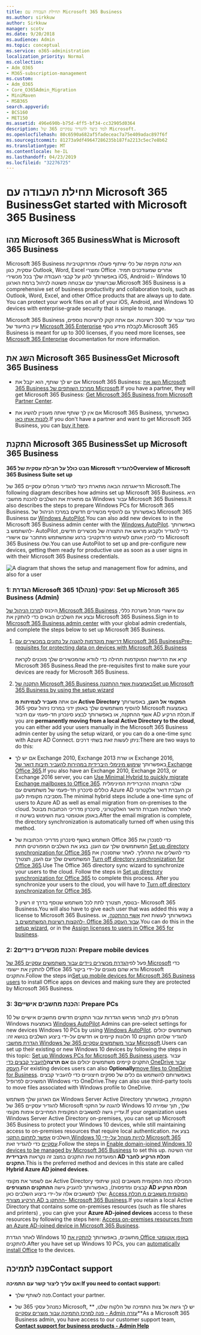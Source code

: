 ```yaml
---
title: תחילת העבודה עם Microsoft 365 Business
ms.author: sirkkuw
author: Sirkkuw
manager: scotv
ms.date: 9/20/2018
ms.audience: Admin
ms.topic: conceptual
ms.service: o365-administration
localization_priority: Normal
ms.collection:
- Adm_O365
- M365-subscription-management
ms.custom:
- Adm_O365
- Core_O365Admin_Migration
- MiniMaven
- MSB365
search.appverid:
- BCS160
- MET150
ms.assetid: 496e690b-b75d-4ff5-bf34-cc32905d0364
description: למד כיצד להגדיר עסקיים 365 של Microsoft.
ms.openlocfilehash: 80c6590a682af5fadeceac7a75e409adac897f6f
ms.sourcegitcommit: 81273a9df49647286235b187fa2213c5ec7e8b62
ms.translationtype: MT
ms.contentlocale: he-IL
ms.lasthandoff: 04/23/2019
ms.locfileid: "32276725"
---
```

# <a name="get-started-with-microsoft-365-business"></a><span data-ttu-id="4444d-103">תחילת העבודה עם Microsoft 365 Business</span><span class="sxs-lookup"><span data-stu-id="4444d-103">Get started with Microsoft 365 Business</span></span>

## <a name="what-is-microsoft-365-business"></a><span data-ttu-id="4444d-104">מהו Microsoft 365 Business</span><span class="sxs-lookup"><span data-stu-id="4444d-104">What is Microsoft 365 Business</span></span>

<span data-ttu-id="4444d-p101">Microsoft 365 Business הוא ערכה מקיפה של כלי שיתוף פעולה ופרודוקטיביות עסקית, כגון Outlook,‏ Word,‏ Excel ומוצרי Office אחרים שמעודכנים תמיד. באפשרותך להגן על קבצי העבודה שלך בכל מכשירי iOS,‏ Android ו- Windows 10 שברשותך עם אבטחה פשוטה לניהול ברמת הארגון.</span><span class="sxs-lookup"><span data-stu-id="4444d-p101">Microsoft 365 Business is a comprehensive set of business productivity and collaboration tools, such as Outlook, Word, Excel, and other Office products that are always up to date. You can protect your work files on all of your iOS, Android, and Windows 10 devices with enterprise-grade security that is simple to manage.</span></span>
  
<span data-ttu-id="4444d-107">Microsoft 365 Business נועד עבור עד 300 רשיונות. אם אתה זקוק לרשיונות נוספים, עיין בתיעוד של [Microsoft 365 Enterprise](https://go.microsoft.com/fwlink/p/?linkid=860986) לקבלת מידע נוסף.</span><span class="sxs-lookup"><span data-stu-id="4444d-107">Microsoft 365 Business is meant for up to 300 licenses, if you need more licenses, see [Microsoft 365 Enterprise](https://go.microsoft.com/fwlink/p/?linkid=860986) documentation for more information.</span></span> 
  
## <a name="get-microsoft-365-business"></a><span data-ttu-id="4444d-108">השג את Microsoft 365 Business</span><span class="sxs-lookup"><span data-stu-id="4444d-108">Get Microsoft 365 Business</span></span>

- <span data-ttu-id="4444d-109">אם יש לך שותף, הוא יקבל את Microsoft 365 Business: [השג את Microsoft 365 Business ממרכז השותפים של Microsoft](get-microsoft-365-business.md).</span><span class="sxs-lookup"><span data-stu-id="4444d-109">If you have a partner, they will get Microsoft 365 Business: [Get Microsoft 365 Business from Microsoft Partner Center](get-microsoft-365-business.md).</span></span>
    
- <span data-ttu-id="4444d-110">אם אין לך שותף ואתה מעוניין להשיג את Microsoft 365 Business, באפשרותך [לקנות אותו כאן](https://www.microsoft.com/en-us/microsoft-365/business).</span><span class="sxs-lookup"><span data-stu-id="4444d-110">If you don't have a partner and want to get Microsoft 365 Business, you can [buy it here](https://www.microsoft.com/en-us/microsoft-365/business).</span></span>
    
## <a name="set-up-microsoft-365-business"></a><span data-ttu-id="4444d-111">התקנת Microsoft 365 Business</span><span class="sxs-lookup"><span data-stu-id="4444d-111">Set up Microsoft 365 Business</span></span>

 <span data-ttu-id="4444d-112">**מבט כולל על חבילת עסקית של 365 Microsoft להגדיר**</span><span class="sxs-lookup"><span data-stu-id="4444d-112">**Overview of Microsoft 365 Business Suite set up**</span></span>
  
<span data-ttu-id="4444d-113">הדיאגרמה הבאה מתארת כיצד להגדיר מנהלים עסקיים 365 של Microsoft.</span><span class="sxs-lookup"><span data-stu-id="4444d-113">The following diagram describes how admins set up Microsoft 365 Business.</span></span> <span data-ttu-id="4444d-114">היא גם מתארת את השלבים להכנת מחשבי Windows עבור Microsoft 365 Business.</span><span class="sxs-lookup"><span data-stu-id="4444d-114">It also describes the steps to prepare Windows PCs for Microsoft 365 Business.</span></span> <span data-ttu-id="4444d-115">באפשרותך גם להוסיף מכשירים חדשים במרכז הניהול של Microsoft 365 Business עם [Windows AutoPilot](add-autopilot-devices-and-profile.md).</span><span class="sxs-lookup"><span data-stu-id="4444d-115">You can also add new devices to in the Microsoft 365 Business admin center with the [Windows AutoPilot](add-autopilot-devices-and-profile.md).</span></span> <span data-ttu-id="4444d-116">באפשרותך להשתמש ב- AutoPilot כדי להגדיר ולקבוע מראש את התצורה של מכשירים חדשים, כדי להכין אותם לשימוש פרודוקטיבי ברגע שהמשתמש מתחבר עם אישורי Microsoft 365 Business שלו.</span><span class="sxs-lookup"><span data-stu-id="4444d-116">You can use AutoPilot to set up and pre-configure new devices, getting them ready for productive use as soon as a user signs in with their Microsoft 365 Business credentials.</span></span>
  
![A diagram that shows the setup and management flow for admins, and also for a user](media/249f81fc-7e79-44c7-8425-3a0b7b651c3b.png)
  
### <a name="1-set-up-microsoft-365-business-admin"></a><span data-ttu-id="4444d-118">1: הגדרת Microsoft 365 עסקי (מנהל)</span><span class="sxs-lookup"><span data-stu-id="4444d-118">1: Set up Microsoft 365 Business (Admin)</span></span>

<span data-ttu-id="4444d-119">היכנס ל[מרכז הניהול של Microsoft 365 Business](https://portal.office.com/adminportal/home) עם אישורי מנהל מערכת כללי, ובצע את השלבים הבאים כדי להתקין את Microsoft 365 Business.</span><span class="sxs-lookup"><span data-stu-id="4444d-119">Sign in to [Microsoft 365 Business admin center](https://portal.office.com/adminportal/home) with your global admin credentials, and complete the steps below to set up Microsoft 365 Business.</span></span> 
  
1. [<span data-ttu-id="4444d-120">דרישות מוקדמות להגנה על נתונים במכשירים עם Microsoft 365 Business</span><span class="sxs-lookup"><span data-stu-id="4444d-120">Pre-requisites for protecting data on devices with Microsoft 365 Business</span></span>](pre-requisites-for-data-protection.md)
    
    <span data-ttu-id="4444d-121">קרא את הדרישות המוקדמות תחילה כדי לוודא שהמכשירים שלך מוכנים לקראת Microsoft 365 Business.</span><span class="sxs-lookup"><span data-stu-id="4444d-121">Read the pre-requisites first to make sure your devices are ready for Microsoft 365 Business.</span></span>
    
2. [<span data-ttu-id="4444d-122">התקנה של Microsoft 365 Business באמצעות אשף ההתקנה</span><span class="sxs-lookup"><span data-stu-id="4444d-122">Set up Microsoft 365 Business by using the setup wizard</span></span>](set-up.md)
    
    <span data-ttu-id="4444d-123">אם אתה **מעביר לצמיתות מ Active Directory המקומי אל הענן**, באפשרותך להוסיף משתמשים שלך באופן ידני במרכז ניהול עסקי 365 Microsoft באמצעות אשף ההתקנה, או באפשרותך לבצע סינכרון חד-פעמי עם חיבור AD תכלת הרקיע.</span><span class="sxs-lookup"><span data-stu-id="4444d-123">If you are **permanently moving from a local Active Directory to the cloud**, you can either add your users manually in the Microsoft 365 Business admin center by using the setup wizard, or you can do a one-time sync with Azure AD Connect.</span></span> <span data-ttu-id="4444d-124">ניתן לעשות זאת בשתי דרכים:</span><span class="sxs-lookup"><span data-stu-id="4444d-124">There are two ways to do this:</span></span> 
    
  - <span data-ttu-id="4444d-125">אם יש לך Exchange 2010, Exchange 2013 או שרת Exchange 2016, באפשרותך [שימוש מינימלי היברידית במהירות להעביר תיבות דואר של Exchange Office 365](https://support.office.com/article/fdecceed-0702-4af3-85be-f2a0013937ef).</span><span class="sxs-lookup"><span data-stu-id="4444d-125">If you also have an Exchange 2010, Exchange 2013, or Exchange 2016 server, you can [Use Minimal Hybrid to quickly migrate Exchange mailboxes to Office 365](https://support.office.com/article/fdecceed-0702-4af3-85be-f2a0013937ef).</span></span> <span data-ttu-id="4444d-126">שלבי התצורה ההיברידית המינימלית כוללים סינכרון חד-פעמי של משתמשים עם Azure AD וכן העברת דואר אלקטרוני מסביבה מקומית לענן.</span><span class="sxs-lookup"><span data-stu-id="4444d-126">The minimal hybrid steps include a one-time sync of users to Azure AD as well as email migration from on-premises to the cloud.</span></span> <span data-ttu-id="4444d-127">לאחר השלמת העברת הדואר האלקטרוני, סינכרון מדריכי הכתובות מבוטל באופן אוטומטי בעת השימוש בשיטה זו.</span><span class="sxs-lookup"><span data-stu-id="4444d-127">After the email migration is complete, the directory synchronization is automatically turned off when using this method.</span></span>
    
  - <span data-ttu-id="4444d-p105">השתמש באשף סינכרון מדריכי הכתובות של Office 365 כדי לסנכרן את המשתמשים שלך עם הענן. בצע את השלבים המפורטים תחת [Set up directory synchronization for Office 365](https://support.office.com/article/1b3b5318-6977-42ed-b5c7-96fa74b08846) כדי להשלים את התהליך. לאחר שתסנכרן את המשתמשים שלך עם הענן, תצטרך [Turn off directory synchronization for Office 365](https://support.office.com/article/ee5f861e-bd48-4267-83d1-a4ead4b4a00d).</span><span class="sxs-lookup"><span data-stu-id="4444d-p105">Use The Office 365 directory sync wizard to synchronize your users to the cloud. Follow the steps in [Set up directory synchronization for Office 365](https://support.office.com/article/1b3b5318-6977-42ed-b5c7-96fa74b08846) to complete this process. After you synchronize your users to the cloud, you will have to [Turn off directory synchronization for Office 365](https://support.office.com/article/ee5f861e-bd48-4267-83d1-a4ead4b4a00d).</span></span>
    
    <span data-ttu-id="4444d-131">בנוסף, תצטרך לתת לכל משתמש שנוסף בדרך זו רשיון ל- Microsoft 365 Business.</span><span class="sxs-lookup"><span data-stu-id="4444d-131">You will also have to give each user that was added this way a license to Microsoft 365 Business.</span></span> <span data-ttu-id="4444d-132">באפשרותך לעשות זאת [אשף ההתקנה](set-up.md), או [להקצות רשיונות המשתמשים ב- Office 365 עבור העסק](https://support.office.com/article/997596B5-4173-4627-B915-36ABAC6786DC).</span><span class="sxs-lookup"><span data-stu-id="4444d-132">You can do this in the [setup wizard](set-up.md), or in the [Assign licenses to users in Office 365 for business](https://support.office.com/article/997596B5-4173-4627-B915-36ABAC6786DC).</span></span>
    
### <a name="2-prepare-mobile-devices"></a><span data-ttu-id="4444d-133">2: הכנת מכשירים ניידים</span><span class="sxs-lookup"><span data-stu-id="4444d-133">2: Prepare mobile devices</span></span>

<span data-ttu-id="4444d-134">פעל לפי[הגדרת מכשירים ניידים עבור משתמשים עסקיים 365 של Microsoft](set-up-mobile-devices.md) כדי להתקין את יישומי Office וודא שהם מוגנים על-ידי ביקור 365 Microsoft והתקנים.</span><span class="sxs-lookup"><span data-stu-id="4444d-134">Follow the steps in[Set up mobile devices for Microsoft 365 Business users](set-up-mobile-devices.md) to install Office apps on devices and making sure they are protected by Microsoft 365 Business.</span></span> 
  
### <a name="3-prepare-pcs"></a><span data-ttu-id="4444d-135">3: הכנת מחשבים אישיים</span><span class="sxs-lookup"><span data-stu-id="4444d-135">3: Prepare PCs</span></span>

<span data-ttu-id="4444d-136">מנהלים ניתן לבחור מראש הגדרות עבור התקנים חדשים מחשבים אישיים של 10 Windows באמצעות [Windows AutoPilot](add-autopilot-devices-and-profile.md).</span><span class="sxs-lookup"><span data-stu-id="4444d-136">Admins can pre-select settings for new devices Windows 10 PCs by using [Windows AutoPilot](add-autopilot-devices-and-profile.md).</span></span> <span data-ttu-id="4444d-137">משתמשים יכולים להגדיר שלהם התקנים 10 חלונות קיימים או חדשים על-ידי ביצוע השלבים בנושא זה: [הגדרת מחשבי Windows עבור משתמשים עסקיים 365 של Microsoft](set-up-windows-devices.md).</span><span class="sxs-lookup"><span data-stu-id="4444d-137">Users can set up their existing or new Windows 10 devices by following the steps in this topic: [Set up Windows PCs for Microsoft 365 Business users](set-up-windows-devices.md).</span></span> <span data-ttu-id="4444d-138">עבור התקנים קיימים משתמשים יכולים גם **אם תרצה**[להעביר קבצים כדי OneDrive עבור העסק](move-files-to-onedrive.md).</span><span class="sxs-lookup"><span data-stu-id="4444d-138">For existing devices users can also **Optionally**[move files to OneDrive for Business](move-files-to-onedrive.md).</span></span> <span data-ttu-id="4444d-139">באפשרותם להשתמש גם כלים של ספקים חיצוניים כדי להעביר קבצים המשויכים לפרופיל Windows כדי OneDrive.</span><span class="sxs-lookup"><span data-stu-id="4444d-139">They can also use third-party tools to move files associated with Windows profile to OneDrive.</span></span>
  
<span data-ttu-id="4444d-140">אם הארגון שלך משתמש Windows Server Active Directory המקומית, באפשרותך להגדיר עסקיים 365 של Microsoft להגנה על התקני Windows 10 שלך, תוך שמירה עדיין גישה למשאבים המקומית המחייבים אימות מקומי.</span><span class="sxs-lookup"><span data-stu-id="4444d-140">If your organization uses Windows Server Active Directory on-premises, you can set up Microsoft 365 Business to protect your Windows 10 devices, while still maintaining access to on-premises resources that require local authentication.</span></span> <span data-ttu-id="4444d-141">בצע את השלבים [אפשר לתחום התקני Windows 10 להיות מנוהל על-ידי Microsoft 365 עסקיים](manage-windows-devices.md) כדי להגדיר זאת.</span><span class="sxs-lookup"><span data-stu-id="4444d-141">Follow the steps in [Enable domain-joined Windows 10 devices to be managed by Microsoft 365 Business](manage-windows-devices.md) to set this up.</span></span> <span data-ttu-id="4444d-142">זוהי השיטה המועדפת ואת התקנים במצב זה נקראות **היברידית AD תכלת הרקיע לחבר התקנים**.</span><span class="sxs-lookup"><span data-stu-id="4444d-142">This is the preferred method and devices in this state are called **Hybrid Azure AD joined devices**.</span></span> 
  
<span data-ttu-id="4444d-143">אם לשמור את מקומי Active Directory המכילה כמה המקומית משאבים (כגון שיתופי קבצים ומדפסות), באפשרותך להעניק גישה **ההתקנים המצורפים AD תכלת הרקיע** שלך למשאבים אלה על-ידי ביצוע השלבים כאן: [Access המקומית משאבים מ תכלת הרקיע מצורף AD ההתקן ב- Microsoft 365 Business](access-resources.md).</span><span class="sxs-lookup"><span data-stu-id="4444d-143">If you retain a local Active Directory that contains some on-premises resources (such as file shares and printers) , you can give your **Azure AD-joined devices** access to these resources by following the steps here: [Access on-premises resources from an Azure AD-joined device in Microsoft 365 Business](access-resources.md).</span></span>
  
<span data-ttu-id="4444d-144">לאחר הגדרת Windows 10 מחשבים, באפשרותך [להתקין את Office באופן אוטומטי](auto-install-or-uninstall-office.md) להתקנים.</span><span class="sxs-lookup"><span data-stu-id="4444d-144">After you have set up Windows 10 PCs, you can [automatically install Office](auto-install-or-uninstall-office.md) to the devices.</span></span> 
  
## <a name="contact-support"></a><span data-ttu-id="4444d-145">פנה לתמיכה</span><span class="sxs-lookup"><span data-stu-id="4444d-145">Contact support</span></span>

 <span data-ttu-id="4444d-146">**אם עליך ליצור קשר עם התמיכה:**</span><span class="sxs-lookup"><span data-stu-id="4444d-146">**If you need to contact support:**</span></span>
  
- <span data-ttu-id="4444d-147">פנה לשותף שלך.</span><span class="sxs-lookup"><span data-stu-id="4444d-147">Contact your partner.</span></span>
    
- <span data-ttu-id="4444d-148">כמנהל עסקי 365 של Microsoft, יש לך גישה אל צוות התמיכה של הלקוח שלנו, \*\* [פנה למרכז התמיכה עבור מוצרים עסקיים - Admin עזרה](https://support.office.com/article/32a17ca7-6fa0-4870-8a8d-e25ba4ccfd4b)\*\*</span><span class="sxs-lookup"><span data-stu-id="4444d-148">As a Microsoft 365 Business admin, you have access to our customer support team, **[Contact support for business products - Admin Help](https://support.office.com/article/32a17ca7-6fa0-4870-8a8d-e25ba4ccfd4b)**</span></span>
    

